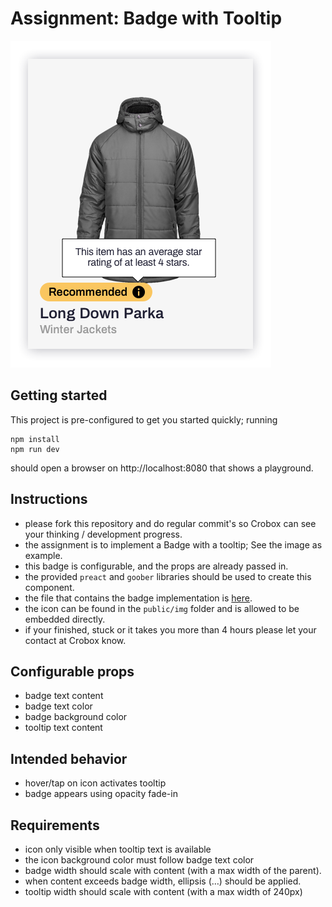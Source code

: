 # Assignment: Badge with Tooltip

![Assignment](assignment.png)

## Getting started
This project is pre-configured to get you started quickly; running
```
npm install
npm run dev
```
should open a browser on http://localhost:8080 that shows a playground.

## Instructions
- please fork this repository and do regular commit's so Crobox can see your thinking / development progress.
- the assignment is to implement a Badge with a tooltip; See the image as example.
- this badge is configurable, and the props are already passed in.
- the provided `preact` and `goober` libraries should be used to create this component.
- the file that contains the badge implementation is [here](src/badge/index.js).
- the icon can be found in the `public/img` folder and is allowed to be embedded directly.
- if your finished, stuck or it takes you more than 4 hours please let your contact at Crobox know.

## Configurable props
- badge text content
- badge text color
- badge background color
- tooltip text content

## Intended behavior
- hover/tap on icon activates tooltip
- badge appears using opacity fade-in

## Requirements
- icon only visible when tooltip text is available
- the icon background color must follow badge text color
- badge width should scale with content (with a max width of the parent).
- when content exceeds badge width, ellipsis (…) should be applied.
- tooltip width should scale with content (with a max width of 240px)
